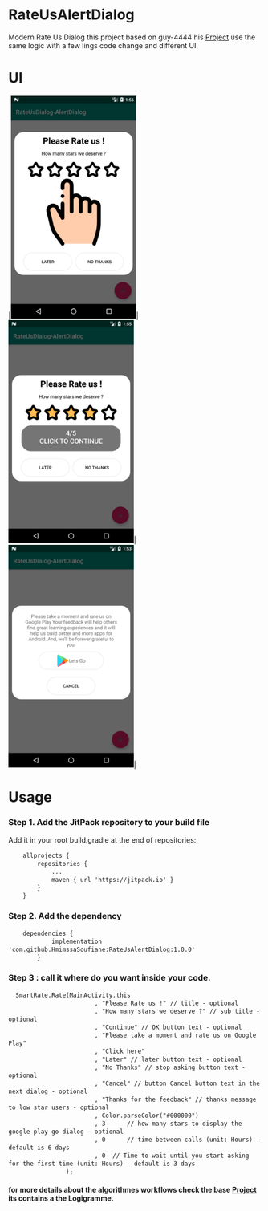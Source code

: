 # RateUsAlertDialog
Modern Rate Us Dialog
this project based on guy-4444 his <a href="https://github.com/guy-4444/SmartRateUsDialog-Android">Project</a> use the same logic with a few lings code change and  different UI. 
# UI
|<img src="Screenshot_1566352570.png" width="250" >|<img src="Screenshot_1566352556.png" width="250" >|<img src="Screenshot_1566352404.png" width="250" >|
# Usage
### Step 1. Add the JitPack repository to your build file
 Add it in your root build.gradle at the end of repositories:
```
	allprojects {
		repositories {
			...
			maven { url 'https://jitpack.io' }
		}
	}
```

### Step 2. Add the dependency
```
	dependencies {
	        implementation 'com.github.HmimssaSoufiane:RateUsAlertDialog:1.0.0'
		}
```
### Step 3 : call it where do you want inside your code.
```
  SmartRate.Rate(MainActivity.this
                        , "Please Rate us !" // title - optional
                        , "How many stars we deserve ?" // sub title - optional
                        , "Continue" // OK button text - optional
                        , "Please take a moment and rate us on Google Play"
                        , "Click here"
                        , "Later" // later button text - optional
                        , "No Thanks" // stop asking button text - optional
                        , "Cancel" // button Cancel button text in the next dialog - optional
                        , "Thanks for the feedback" // thanks message to low star users - optional
                        , Color.parseColor("#000000")
                        , 3  	 // how many stars to display the google play go dialog - optional
                        , 0 	 // time between calls (unit: Hours) - default is 6 days
                        , 0	 // Time to wait until you start asking for the first time (unit: Hours) - default is 3 days
                );
```
#### for more details about the algorithmes workflows check the base <a href="https://github.com/guy-4444/SmartRateUsDialog-Android">Project</a> its contains a the Logigramme.
